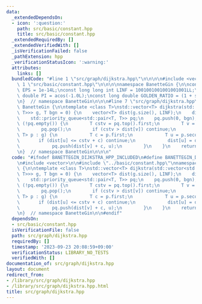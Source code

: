 ```yaml
---
data:
  _extendedDependsOn:
  - icon: ':question:'
    path: src/basic/constant.hpp
    title: src/basic/constant.hpp
  _extendedRequiredBy: []
  _extendedVerifiedWith: []
  _isVerificationFailed: false
  _pathExtension: hpp
  _verificationStatusIcon: ':warning:'
  attributes:
    links: []
  bundledCode: "#line 1 \"src/graph/dijkstra.hpp\"\n\n\n\n#include <vector>\n\n#line\
    \ 1 \"src/basic/constant.hpp\"\n\n\n\nnamespace BanetteGin {\n\nconst long double\
    \ EPS = 1e-14L;\nconst long long int LINF = 1001001001001001001LL;\nconst long\
    \ double PI = acos(-1.0L);\nconst long double GOLDEN_RATIO = (1 + sqrt(5)) / 2;\n\
    \n}  // namespace BanetteGin\n\n\n#line 7 \"src/graph/dijkstra.hpp\"\nnamespace\
    \ BanetteGin {\n\ntemplate <class T>\nstd::vector<T> dijkstra(std::vector<std::vector<std::pair<T,\
    \ T>>> g, T bgn = 0) {\n    vector<T> dist(g.size(), LINF);\n    dist[bgn] = 0;\n\
    \    std::priority_queue<std::pair<T, T>> pq;\n    pq.push(0, bgn);\n    while\
    \ (!pq.empty()) {\n        T cstv = pq.top().first;\n        T v = pq.top().second;\n\
    \        pq.pop();\n        if (cstv > dist[v]) continue;\n        for (std::pair<T,\
    \ T> p : g) {\n            T c = p.first;\n            T u = p.second;\n     \
    \       if (dist[u] <= cstv + c) continue;\n            dist[u] = dist[v] + c;\n\
    \            pq.push(dist[v] + c, u);\n        }\n    }\n    return dist;\n}\n\
    \n}  // namespace BanetteGin\n\n\n"
  code: "#ifndef BANETTEGIN_DIJKSTRA_HPP_INCLUDED\n#define BANETTEGIN_DIJKSTRA_HPP_INCLUDED\n\
    \n#include <vector>\n\n#include \"../basic/constant.hpp\"\nnamespace BanetteGin\
    \ {\n\ntemplate <class T>\nstd::vector<T> dijkstra(std::vector<std::vector<std::pair<T,\
    \ T>>> g, T bgn = 0) {\n    vector<T> dist(g.size(), LINF);\n    dist[bgn] = 0;\n\
    \    std::priority_queue<std::pair<T, T>> pq;\n    pq.push(0, bgn);\n    while\
    \ (!pq.empty()) {\n        T cstv = pq.top().first;\n        T v = pq.top().second;\n\
    \        pq.pop();\n        if (cstv > dist[v]) continue;\n        for (std::pair<T,\
    \ T> p : g) {\n            T c = p.first;\n            T u = p.second;\n     \
    \       if (dist[u] <= cstv + c) continue;\n            dist[u] = dist[v] + c;\n\
    \            pq.push(dist[v] + c, u);\n        }\n    }\n    return dist;\n}\n\
    \n}  // namespace BanetteGin\n\n#endif"
  dependsOn:
  - src/basic/constant.hpp
  isVerificationFile: false
  path: src/graph/dijkstra.hpp
  requiredBy: []
  timestamp: '2023-09-23 20:08:59+09:00'
  verificationStatus: LIBRARY_NO_TESTS
  verifiedWith: []
documentation_of: src/graph/dijkstra.hpp
layout: document
redirect_from:
- /library/src/graph/dijkstra.hpp
- /library/src/graph/dijkstra.hpp.html
title: src/graph/dijkstra.hpp
---
```

